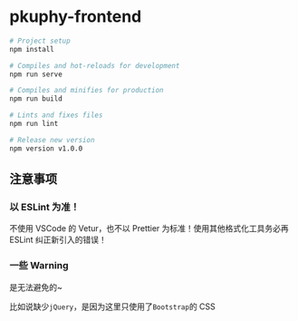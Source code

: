 # pkuphy-frontend

```bash
# Project setup
npm install

# Compiles and hot-reloads for development
npm run serve

# Compiles and minifies for production
npm run build

# Lints and fixes files
npm run lint

# Release new version
npm version v1.0.0
```

## 注意事项

### 以 ESLint 为准！

不使用 VSCode 的 Vetur，也不以 Prettier 为标准！使用其他格式化工具务必再 ESLint 纠正新引入的错误！

### 一些 Warning

是无法避免的\~

比如说缺少`jQuery`，是因为这里只使用了`Bootstrap`的 CSS
